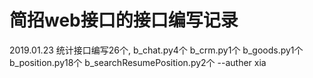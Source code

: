# 简招web接口的接口编写记录

2019.01.23 统计接口编写26个, b_chat.py4个 
                          b_crm.py1个 
                          b_goods.py1个 
                          b_position.py18个 
                          b_searchResumePosition.py2个 
                          --auther xia